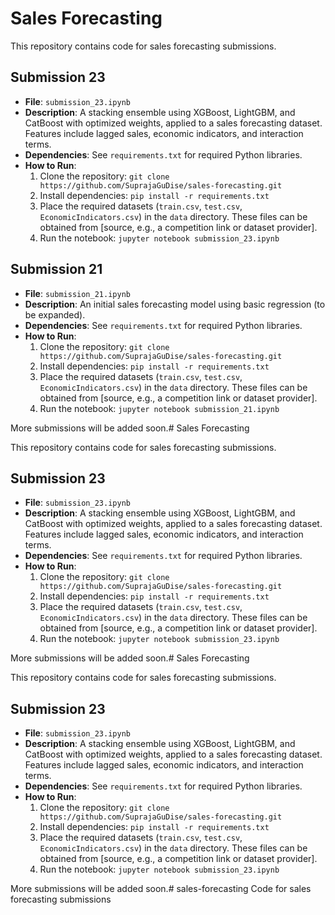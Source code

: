 


# Sales Forecasting

This repository contains code for sales forecasting submissions.

## Submission 23
- **File**: `submission_23.ipynb`
- **Description**: A stacking ensemble using XGBoost, LightGBM, and 
CatBoost with optimized weights, applied to a sales forecasting dataset. 
Features include lagged sales, economic indicators, and interaction 
terms.
- **Dependencies**: See `requirements.txt` for required Python libraries.
- **How to Run**:
  1. Clone the repository: `git clone 
https://github.com/SuprajaGuDise/sales-forecasting.git`
  2. Install dependencies: `pip install -r requirements.txt`
  3. Place the required datasets (`train.csv`, `test.csv`, 
`EconomicIndicators.csv`) in the `data` directory. These files can be 
obtained from [source, e.g., a competition link or dataset provider].
  4. Run the notebook: `jupyter notebook submission_23.ipynb`

## Submission 21
- **File**: `submission_21.ipynb`
- **Description**: An initial sales forecasting model using basic 
regression (to be expanded).
- **Dependencies**: See `requirements.txt` for required Python libraries.
- **How to Run**:
  1. Clone the repository: `git clone 
https://github.com/SuprajaGuDise/sales-forecasting.git`
  2. Install dependencies: `pip install -r requirements.txt`
  3. Place the required datasets (`train.csv`, `test.csv`, 
`EconomicIndicators.csv`) in the `data` directory. These files can be 
obtained from [source, e.g., a competition link or dataset provider].
  4. Run the notebook: `jupyter notebook submission_21.ipynb`

More submissions will be added soon.# 
Sales Forecasting

This repository contains code for sales forecasting submissions.

## Submission 23
- **File**: `submission_23.ipynb`
- **Description**: A stacking ensemble using XGBoost, LightGBM, and 
CatBoost with optimized weights, applied to a sales forecasting dataset. 
Features include lagged sales, economic indicators, and interaction 
terms.
- **Dependencies**: See `requirements.txt` for required Python libraries.
- **How to Run**:
  1. Clone the repository: `git clone 
https://github.com/SuprajaGuDise/sales-forecasting.git`
  2. Install dependencies: `pip install -r requirements.txt`
  3. Place the required datasets (`train.csv`, `test.csv`, 
`EconomicIndicators.csv`) in the `data` directory. These files can be 
obtained from [source, e.g., a competition link or dataset provider].
  4. Run the notebook: `jupyter notebook submission_23.ipynb`

More submissions will be added soon.# 
Sales Forecasting

This repository contains code for sales forecasting submissions.

## Submission 23
- **File**: `submission_23.ipynb`
- **Description**: A stacking ensemble using XGBoost, LightGBM, and 
CatBoost with optimized weights, applied to a sales forecasting dataset. 
Features include lagged sales, economic indicators, and interaction 
terms.
- **Dependencies**: See `requirements.txt` for required Python libraries.
- **How to Run**:
  1. Clone the repository: `git clone 
https://github.com/SuprajaGuDise/sales-forecasting.git`
  2. Install dependencies: `pip install -r requirements.txt`
  3. Place the required datasets (`train.csv`, `test.csv`, 
`EconomicIndicators.csv`) in the `data` directory. These files can be 
obtained from [source, e.g., a competition link or dataset provider].
  4. Run the notebook: `jupyter notebook submission_23.ipynb`

More submissions will be added soon.# 
sales-forecasting Code for sales forecasting submissions
